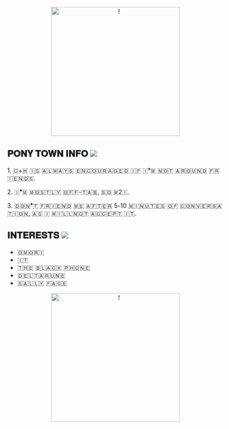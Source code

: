 <p align="center">
  <img src="https://files.catbox.moe/asauzt.png" alt="!" width="300">
</p>



## 𝐏𝐎𝐍𝐘 𝐓𝐎𝐖𝐍 𝐈𝐍𝐅𝐎 ![](https://files.catbox.moe/thqci2.gif)


1️. ​🇨​+​🇭​ ​🇮​​🇸​ ​🇦​​🇱​​🇼​​🇦​​🇾​​🇸​ ​🇪​​🇳​​🇨​​🇴​​🇺​​🇷​​🇦​​🇬​​🇪​​🇩​ ​🇮​​🇫​ ​🇮​❜​🇲​ ​🇳​​🇴​​🇹​ ​🇦​​🇷​​🇴​​🇺​​🇳​​🇩​ ​🇫​​🇷​​🇮​​🇪​​🇳​​🇩​​🇸​.

2️. ​🇮​❜​🇲​ ​🇲​​🇴​​🇸​​🇹​​🇱​​🇾​ ​🇴​​🇫​​🇫​-​🇹​​🇦​​🇧​, ​🇸​​🇴​ ​🇼​2️🇮​.

3️. ​🇩​​🇴​​🇳​❜​🇹​ ​🇫​​🇷​​🇮​​🇪​​🇳​​🇩​ ​🇲​​🇪​ ​🇦​​🇫​​🇹​​🇪​​🇷​ 5️-1️0️ ​🇲​​🇮​​🇳​​🇺​​🇹​​🇪​​🇸​ ​🇴​​🇫​ ​🇨​​🇴​​🇳​​🇻​​🇪​​🇷​​🇸​​🇦​​🇹​​🇮​​🇴​​🇳​, ​🇦​​🇸​ ​🇮​ ​🇼​​🇮​​🇱​​🇱​ ​🇳​​🇴​​🇹​ ​🇦​​🇨​​🇨​​🇪​​🇵​​🇹​ ​🇮​​🇹​.

## 𝐈𝐍𝐓𝐄𝐑𝐄𝐒𝐓𝐒 ![](https://files.catbox.moe/48hd35.gif)

- ​🇴​​🇲​​🇴​​🇷​​🇮​  
- ​🇮​​🇹​  
- ​🇹​​🇭​​🇪​ ​🇧​​🇱​​🇦​​🇨​​🇰​ ​🇵​​🇭​​🇴​​🇳​​🇪​  
- ​🇩​​🇪​​🇱​​🇹​​🇦​​🇷​​🇺​​🇳​​🇪​  
- ​🇸​​🇦​​🇱​​🇱​​🇾​ ​🇫​​🇦​​🇨​​🇪​

<p align="center">
  <img src="https://files.catbox.moe/k3lqdl.png" alt="!" width="300">
</p> 

